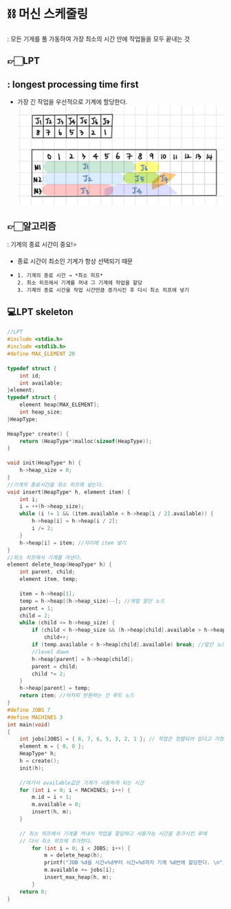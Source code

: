 # ⛓ 머신 스케줄링 
: 모든 기게를 풀 가동하여 가장 최소의 시간 안에 작업들을 모두 끝내는 것 

## 👉🏻LPT
## : longest processing time first
- 가장 긴 작업을 우선적으로 기계에 할당한다. </br>
    ![](/Images/lpt.JPG)

## 👉🏻알고리즘 
: 기계의 종료 시간이 중요!⭐</br>
- 종료 시간이 최소인 기계가 항상 선택되기 때문

-   ```
    1. 기계의 종료 시간 → *최소 히프*
    2. 최소 히프에서 기계를 꺼내 그 기계에 작업을 할당
    3. 기계의 종료 시간을 작업 시간만큼 증가시킨 후 다시 최소 히프에 넣기
    ```
## 💻LPT skeleton
```C
//LPT
#include <stdio.h>
#include <stdlib.h>
#define MAX_ELEMENT 20

typedef struct {
	int id;
	int available;
}element;
typedef struct {
	element heap[MAX_ELEMENT];
	int heap_size;
}HeapType;

HeapType* create() {
	return (HeapType*)malloc(sizeof(HeapType));
}

void init(HeapType* h) {
	h->heap_size = 0;
}
//기계의 종료시간을 최소 히프에 넣는다.
void insert(HeapType* h, element item) {
	int i;
	i = ++(h->heap_size);
	while (i != 1 && (item.available < h->heap[i / 2].available)) {
		h->heap[i] = h->heap[i / 2];
		i /= 2;
	}
	h->heap[i] = item; //자리에 item 넣기
}
//최소 히프에서 기계를 꺼낸다.
element delete_heap(HeapType* h) {
	int parent, child;
	element item, temp;

	item = h->heap[1];
	temp = h->heap[(h->heap_size)--]; //제일 말단 노드
	parent = 1;
	child = 2;
	while (child <= h->heap_size) {
		if (child < h->heap_size && (h->heap[child].available > h->heap[child + 1].available))
			child++;
		if (temp.available < h->heap[child].available) break; //말단 노드가 child보다 작으면 그 위에 있어야 함
		//level down
		h->heap[parent] = h->heap[child];
		parent = child;
		child *= 2;
	}
	h->heap[parent] = temp;
	return item; //어차피 반환하는 건 루트 노드 
}
#define JOBS 7
#define MACHINES 3
int main(void)
{
	int jobs[JOBS] = { 8, 7, 6, 5, 3, 2, 1 }; // 작업은 정렬되어 있다고 가정
	element m = { 0, 0 };
	HeapType* h;
	h = create();
	init(h);

	//여기서 available값은 기계가 사용하게 되는 시간
	for (int i = 0; i < MACHINES; i++) {
		m.id = i + 1;
		m.available = 0;
		insert(h, m);
	}

	// 최소 히프에서 기계를 꺼내서 작업을 할당하고 사용가능 시간을 증가시킨 후에
	// 다시 최소 히프에 추가한다.
		for (int i = 0; i < JOBS; i++) {
			m = delete_heap(h);
			printf("JOB %d을 시간=%d부터 시간=%d까지 기계 %d번에 할당한다. \n",i, m.available, m.available + jobs[i] - 1, m.id);
			m.available += jobs[i];
			insert_max_heap(h, m);
		}
	return 0;
}
```
